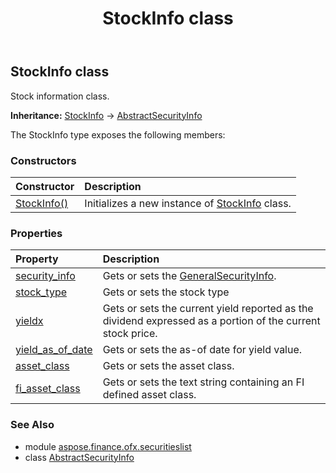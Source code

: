 ﻿---
title: StockInfo class
second_title: Aspose.Finance for Python via .NET API References
description: 
type: docs
weight: 140
url: /python-net/aspose.finance.ofx.securitieslist/stockinfo/
is_root: false
---

## StockInfo class

Stock information class.



**Inheritance:** [StockInfo](/finance/python-net/aspose.finance.ofx.securitieslist/stockinfo) → 
[AbstractSecurityInfo](/finance/python-net/aspose.finance.ofx.securitieslist/abstractsecurityinfo)



The StockInfo type exposes the following members:

### Constructors
| Constructor | Description |
| :- | :- |
| [StockInfo()](/finance/python-net/aspose.finance.ofx.securitieslist/stockinfo/__init__/#) | Initializes a new instance of [StockInfo](/finance/python-net/aspose.finance.ofx.securitieslist/stockinfo) class. |


### Properties
| Property | Description |
| :- | :- |
| [security_info](/finance/python-net/aspose.finance.ofx.securitieslist/stockinfo/security_info) | Gets or sets the [GeneralSecurityInfo](/finance/python-net/aspose.finance.ofx.securitieslist/generalsecurityinfo). |
| [stock_type](/finance/python-net/aspose.finance.ofx.securitieslist/stockinfo/stock_type) | Gets or sets the stock type |
| [yieldx](/finance/python-net/aspose.finance.ofx.securitieslist/stockinfo/yieldx) | Gets or sets the current yield reported as the dividend expressed as a portion of the current stock price. |
| [yield_as_of_date](/finance/python-net/aspose.finance.ofx.securitieslist/stockinfo/yield_as_of_date) | Gets or sets the as-of date for yield value. |
| [asset_class](/finance/python-net/aspose.finance.ofx.securitieslist/stockinfo/asset_class) | Gets or sets the asset class. |
| [fi_asset_class](/finance/python-net/aspose.finance.ofx.securitieslist/stockinfo/fi_asset_class) | Gets or sets the text string containing an FI defined asset class. |


### See Also

* module [aspose.finance.ofx.securitieslist](../)
* class [AbstractSecurityInfo](/finance/python-net/aspose.finance.ofx.securitieslist/abstractsecurityinfo)
